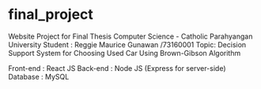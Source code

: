 # final_project

Website Project for Final Thesis Computer Science - Catholic Parahyangan University
Student : Reggie Maurice Gunawan /73160001
Topic: Decision Support System for Choosing Used Car Using Brown-Gibson Algorithm

Front-end : React JS
Back-end : Node JS (Express for server-side)
Database : MySQL
